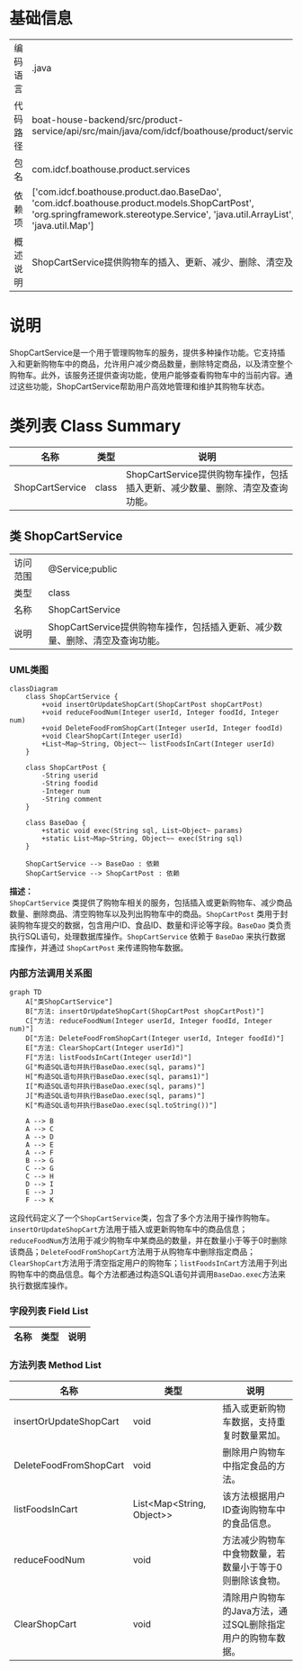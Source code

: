# 基础信息

|      |      |
|------|------|
| 编码语言 | .java |
| 代码路径 | boat-house-backend/src/product-service/api/src/main/java/com/idcf/boathouse/product/services/ShopCartService.java |
| 包名 | com.idcf.boathouse.product.services |
| 依赖项 | ['com.idcf.boathouse.product.dao.BaseDao', 'com.idcf.boathouse.product.models.ShopCartPost', 'org.springframework.stereotype.Service', 'java.util.ArrayList', 'java.util.List', 'java.util.Map'] |
| 概述说明 | ShopCartService提供购物车的插入、更新、减少、删除、清空及查询功能。 |

# 说明

ShopCartService是一个用于管理购物车的服务，提供多种操作功能。它支持插入和更新购物车中的商品，允许用户减少商品数量，删除特定商品，以及清空整个购物车。此外，该服务还提供查询功能，使用户能够查看购物车中的当前内容。通过这些功能，ShopCartService帮助用户高效地管理和维护其购物车状态。

# 类列表 Class Summary

| 名称   | 类型  | 说明 |
|-------|------|-------------|
| ShopCartService | class | ShopCartService提供购物车操作，包括插入更新、减少数量、删除、清空及查询功能。 |



## 类 ShopCartService

|      |      |
|------|------|
| 访问范围 | @Service;public |
| 类型 | class |
| 名称 | ShopCartService |
| 说明 | ShopCartService提供购物车操作，包括插入更新、减少数量、删除、清空及查询功能。 |


### UML类图

```mermaid
classDiagram
    class ShopCartService {
        +void insertOrUpdateShopCart(ShopCartPost shopCartPost)
        +void reduceFoodNum(Integer userId, Integer foodId, Integer num)
        +void DeleteFoodFromShopCart(Integer userId, Integer foodId)
        +void ClearShopCart(Integer userId)
        +List~Map~String, Object~~ listFoodsInCart(Integer userId)
    }

    class ShopCartPost {
        -String userid
        -String foodid
        -Integer num
        -String comment
    }

    class BaseDao {
        +static void exec(String sql, List~Object~ params)
        +static List~Map~String, Object~~ exec(String sql)
    }

    ShopCartService --> BaseDao : 依赖
    ShopCartService --> ShopCartPost : 依赖
```

**描述：**  
`ShopCartService` 类提供了购物车相关的服务，包括插入或更新购物车、减少商品数量、删除商品、清空购物车以及列出购物车中的商品。`ShopCartPost` 类用于封装购物车提交的数据，包含用户ID、食品ID、数量和评论等字段。`BaseDao` 类负责执行SQL语句，处理数据库操作。`ShopCartService` 依赖于 `BaseDao` 来执行数据库操作，并通过 `ShopCartPost` 来传递购物车数据。


### 内部方法调用关系图

```mermaid
graph TD
    A["类ShopCartService"]
    B["方法: insertOrUpdateShopCart(ShopCartPost shopCartPost)"]
    C["方法: reduceFoodNum(Integer userId, Integer foodId, Integer num)"]
    D["方法: DeleteFoodFromShopCart(Integer userId, Integer foodId)"]
    E["方法: ClearShopCart(Integer userId)"]
    F["方法: listFoodsInCart(Integer userId)"]
    G["构造SQL语句并执行BaseDao.exec(sql, params)"]
    H["构造SQL语句并执行BaseDao.exec(sql, params1)"]
    I["构造SQL语句并执行BaseDao.exec(sql, params)"]
    J["构造SQL语句并执行BaseDao.exec(sql, params)"]
    K["构造SQL语句并执行BaseDao.exec(sql.toString())"]

    A --> B
    A --> C
    A --> D
    A --> E
    A --> F
    B --> G
    C --> G
    C --> H
    D --> I
    E --> J
    F --> K
```

这段代码定义了一个`ShopCartService`类，包含了多个方法用于操作购物车。`insertOrUpdateShopCart`方法用于插入或更新购物车中的商品信息；`reduceFoodNum`方法用于减少购物车中某商品的数量，并在数量小于等于0时删除该商品；`DeleteFoodFromShopCart`方法用于从购物车中删除指定商品；`ClearShopCart`方法用于清空指定用户的购物车；`listFoodsInCart`方法用于列出购物车中的商品信息。每个方法都通过构造SQL语句并调用`BaseDao.exec`方法来执行数据库操作。

### 字段列表 Field List

| 名称  | 类型  | 说明 |
|-------|-------|------|

### 方法列表 Method List

| 名称  | 类型  | 说明 |
|-------|-------|------|
| insertOrUpdateShopCart | void | 插入或更新购物车数据，支持重复时数量累加。 |
| DeleteFoodFromShopCart | void | 删除用户购物车中指定食品的方法。 |
| listFoodsInCart | List<Map<String, Object>> | 该方法根据用户ID查询购物车中的食品信息。 |
| reduceFoodNum | void | 方法减少购物车中食物数量，若数量小于等于0则删除该食物。 |
| ClearShopCart | void | 清除用户购物车的Java方法，通过SQL删除指定用户的购物车数据。 |




